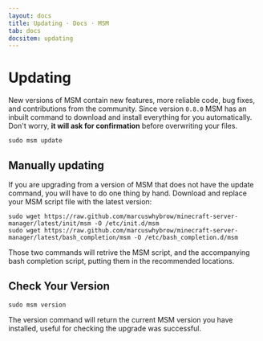 ```yaml
---
layout: docs
title: Updating · Docs · MSM
tab: docs
docsitem: updating
---
```


Updating
========

New versions of MSM contain new features, more reliable code, bug fixes, and contributions from the community. Since version `0.8.0` MSM has an inbuilt command to download and install everything for you automatically. Don't worry, **it will ask for confirmation** before overwriting your files.

    sudo msm update


Manually updating
-----------------

If you are upgrading from a version of MSM that does not have the update command, you will have to do one thing by hand. Download and replace your MSM script file with the latest version:

    sudo wget https://raw.github.com/marcuswhybrow/minecraft-server-manager/latest/init/msm -O /etc/init.d/msm
    sudo wget https://raw.github.com/marcuswhybrow/minecraft-server-manager/latest/bash_completion/msm -O /etc/bash_completion.d/msm

Those two commands will retrive the MSM script, and the accompanying bash completion script, putting them in the recommended locations.


Check Your Version
------------------

    sudo msm version

The version command will return the current MSM version you have installed, useful for checking the upgrade was successful.